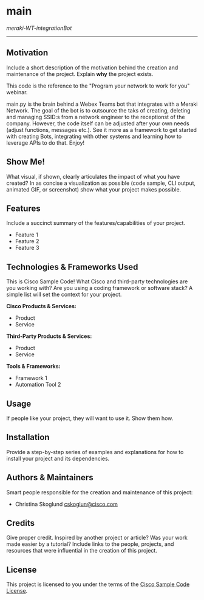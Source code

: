 # main

*meraki-WT-integrationBot*

---

## Motivation

Include a short description of the motivation behind the creation and maintenance of the project.  Explain **why** the project exists.

This code is the reference to the "Program your network to work for you" webinar. 

main.py is the brain behind a Webex Teams bot that integrates with a Meraki Network. The goal of the bot is to outsource the taks of creating, deleting and managing SSID:s from a network engineer to the receptionst of the company. However, the code itself can be adjusted after your own needs (adjust functions, messages etc.). See it more as a framework to get started with creating Bots, integrating with other systems and learning how to leverage APIs to do that. Enjoy! 

## Show Me!

What visual, if shown, clearly articulates the impact of what you have created?  In as concise a visualization as possible (code sample, CLI output, animated GIF, or screenshot) show what your project makes possible.

## Features

Include a succinct summary of the features/capabilities of your project.

- Feature 1
- Feature 2
- Feature 3

## Technologies & Frameworks Used

This is Cisco Sample Code!  What Cisco and third-party technologies are you working with?  Are you using a coding framework or software stack?  A simple list will set the context for your project.

**Cisco Products & Services:**

- Product
- Service

**Third-Party Products & Services:**

- Product
- Service

**Tools & Frameworks:**

- Framework 1
- Automation Tool 2

## Usage

If people like your project, they will want to use it.  Show them how.

## Installation

Provide a step-by-step series of examples and explanations for how to install your project and its dependencies.

## Authors & Maintainers

Smart people responsible for the creation and maintenance of this project:

- Christina Skoglund <cskoglun@cisco.com>

## Credits

Give proper credit.  Inspired by another project or article?  Was your work made easier by a tutorial?  Include links to the people, projects, and resources that were influential in the creation of this project.

## License

This project is licensed to you under the terms of the [Cisco Sample
Code License](./LICENSE).

